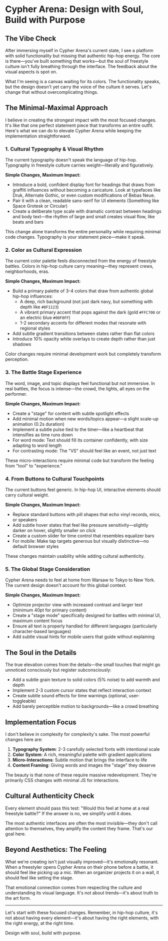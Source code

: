 # Cypher Arena: Design with Soul, Build with Purpose

## The Vibe Check

After immersing myself in Cypher Arena's current state, I see a platform with solid functionality but missing that authentic hip-hop energy. The core is there—you've built something that works—but the soul of freestyle culture isn't fully breathing through the interface. The feedback about the visual aspects is spot on.

What I'm seeing is a canvas waiting for its colors. The functionality speaks, but the design doesn't yet carry the voice of the culture it serves. Let's change that without overcomplicating things.

## The Minimal-Maximal Approach

I believe in creating the strongest impact with the most focused changes. It's like that one perfect statement piece that transforms an entire outfit. Here's what we can do to elevate Cypher Arena while keeping the implementation straightforward.

### 1. Cultural Typography & Visual Rhythm

The current typography doesn't speak the language of hip-hop. Typography in freestyle culture carries weight—literally and figuratively.

**Simple Changes, Maximum Impact:**
- Introduce a bold, confident display font for headings that draws from graffiti influences without becoming a caricature. Look at typefaces like Druk, Alternate Gothic, or even custom modifications of Bebas Neue.
- Pair it with a clean, readable sans-serif for UI elements (Something like Space Grotesk or Circular) 
- Create a deliberate type scale with dramatic contrast between headings and body text—the rhythm of large and small creates visual flow, like beats and bars

This change alone transforms the entire personality while requiring minimal code changes. Typography is your statement piece—make it speak.

### 2. Color as Cultural Expression

The current color palette feels disconnected from the energy of freestyle battles. Colors in hip-hop culture carry meaning—they represent crews, neighborhoods, eras.

**Simple Changes, Maximum Impact:**
- Build a primary palette of 3-4 colors that draw from authentic global hip-hop influences:
  - A deep, rich background (not just dark navy, but something with depth like `#0F1123`)
  - A vibrant primary accent that pops against the dark (gold `#FFC700` or an electric blue `#00F0FF`)
  - 1-2 secondary accents for different modes that resonate with regional styles
- Add subtle gradient transitions between states rather than flat colors
- Introduce 10% opacity white overlays to create depth rather than just shadows

Color changes require minimal development work but completely transform perception.

### 3. The Battle Stage Experience

The word, image, and topic displays feel functional but not immersive. In real battles, the focus is intense—the crowd, the lights, all eyes on the performer.

**Simple Changes, Maximum Impact:**
- Create a "stage" for content with subtle spotlight effects
- Add minimal motion when new words/topics appear—a slight scale-up animation (0.2s duration)
- Implement a subtle pulse tied to the timer—like a heartbeat that intensifies as time runs down
- For word mode: Text should fill its container confidently, with size adapting to word length
- For contrasting mode: The "VS" should feel like an event, not just text

These micro-interactions require minimal code but transform the feeling from "tool" to "experience."

### 4. From Buttons to Cultural Touchpoints

The current buttons feel generic. In hip-hop UI, interactive elements should carry cultural weight.

**Simple Changes, Maximum Impact:**
- Replace standard buttons with pill shapes that echo vinyl records, mics, or speakers
- Add subtle hover states that feel like pressure sensitivity—slightly darker on hover, slightly smaller on click
- Create a custom slider for time control that resembles equalizer bars
- For mobile: Make tap targets generous but visually distinctive—no default browser styles

These changes maintain usability while adding cultural authenticity.

### 5. The Global Stage Consideration

Cypher Arena needs to feel at home from Warsaw to Tokyo to New York. The current design doesn't account for this global context.

**Simple Changes, Maximum Impact:**
- Optimize projector view with increased contrast and larger text (minimum 40pt for primary content)
- Create a "stage mode" specifically designed for battles with minimal UI, maximum content focus
- Ensure all text is properly handled for different languages (particularly character-based languages)
- Add subtle visual hints for mobile users that guide without explaining

## The Soul in the Details

The true elevation comes from the details—the small touches that might go unnoticed consciously but register subconsciously:

- Add a subtle grain texture to solid colors (5% noise) to add warmth and depth
- Implement 2-3 custom cursor states that reflect interaction context
- Create subtle sound effects for time warnings (optional, user-toggleable)
- Add barely perceptible motion to backgrounds—like a crowd breathing

## Implementation Focus

I don't believe in complexity for complexity's sake. The most powerful changes here are:

1. **Typography System**: 2-3 carefully selected fonts with intentional scale
2. **Color System**: A rich, meaningful palette with gradient applications
3. **Micro-Interactions**: Subtle motion that brings the interface to life
4. **Content Framing**: Giving words and images the "stage" they deserve

The beauty is that none of these require massive redevelopment. They're primarily CSS changes with minimal JS for interactions.

## Cultural Authenticity Check

Every element should pass this test: "Would this feel at home at a real freestyle battle?" If the answer is no, we simplify until it does.

The most authentic interfaces are often the most invisible—they don't call attention to themselves, they amplify the content they frame. That's our goal here.

## Beyond Aesthetics: The Feeling

What we're creating isn't just visually improved—it's emotionally resonant. When a freestyler opens Cypher Arena on their phone before a battle, it should feel like picking up a mic. When an organizer projects it on a wall, it should feel like setting the stage.

That emotional connection comes from respecting the culture and understanding its visual language. It's not about trends—it's about truth to the art form.

---

Let's start with these focused changes. Remember, in hip-hop culture, it's not about having every element—it's about having the right elements, with the right energy, at the right time. 

Design with soul, build with purpose.